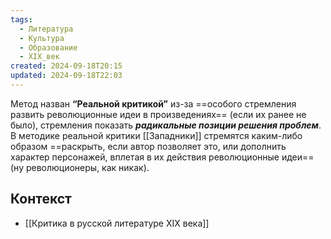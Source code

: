 ```yaml
---
tags:
  - Литература
  - Культура
  - Образование
  - XIX_век
created: 2024-09-18T20:15
updated: 2024-09-18T22:03
---
```

 Метод назван **“Реальной критикой”** из-за ==особого стремления развить революционные идеи в произведениях== (если их ранее не было), стремления показать ***радикальные позиции решения проблем***. 
 В методике реальной критики [[Западники]] стремятся каким-либо образом ==раскрыть, если автор позволяет это, или дополнить характер персонажей, вплетая в их действия революционные идеи== (ну революционеры, как никак). 
## Контекст
- [[Критика в русской литературе XIX века]]

